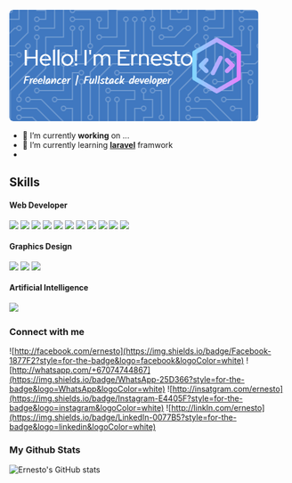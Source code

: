 ![Header](img/github-header-image.png)
<!--
**Ernestocbelo/Ernestocbelo** is a ✨ _special_ ✨ repository because its `README.md` (this file) appears on your GitHub profile.

Here are some ideas to get you started:

- 🔭 I’m currently working on ...
- 🌱 I’m currently learning ...
- 👯 I’m looking to collaborate on ...
- 🤔 I’m looking for help with ...
- 💬 Ask me about ...
- 📫 How to reach me: ...
- 😄 Pronouns: ...
- ⚡ Fun fact: ...
-->
- 🔭 I’m currently **working** on ...
- 🌱 I’m currently learning [**laravel**](http://laravel.com) framwork
-
## Skills

#### Web Developer
<img src="https://img.shields.io/badge/HTML5-E34F26?style=for-the-badge&logo=html5&logoColor=white" />
<img src="https://img.shields.io/badge/CSS3-1572B6?style=for-the-badge&logo=css3&logoColor=white" />
<img src="https://img.shields.io/badge/JavaScript-323330?style=for-the-badge&logo=javascript&logoColor=F7DF1E" />
<img src="https://img.shields.io/badge/PHP-777BB4?style=for-the-badge&logo=php&logoColor=white" />
<img src="https://img.shields.io/badge/MySQL-005C84?style=for-the-badge&logo=mysql&logoColor=white" />
<img src="https://img.shields.io/badge/Bootstrap-563D7C?style=for-the-badge&logo=bootstrap&logoColor=white" />
<img src="https://img.shields.io/badge/Codeigniter-EF4223?style=for-the-badge&logo=codeigniter&logoColor=white" />
<img src="https://img.shields.io/badge/Laravel-FF2D20?style=for-the-badge&logo=laravel&logoColor=white" />
<img src="https://img.shields.io/badge/Composer-885630?style=for-the-badge&logo=Composer&logoColor=white" />
<img src="https://img.shields.io/badge/GitHub%20Pages-222222?style=for-the-badge&logo=GitHub%20Pages&logoColor=white" />
<img src="https://img.shields.io/badge/Laragon-0E83CD?style=for-the-badge&logo=Laragon&logoColor=white" />

#### Graphics Design

<img src="https://img.shields.io/badge/Adobe%20Photoshop-31A8FF?style=for-the-badge&logo=Adobe%20Photoshop&logoColor=black" />
<img src="https://img.shields.io/badge/Adobe%20Illustrator-FF9A00?style=for-the-badge&logo=adobe%20illustrator&logoColor=white" />
<img src="https://img.shields.io/badge/Adobe%20InDesign-FF3366?style=for-the-badge&logo=Adobe%20InDesign&logoColor=white" />

#### Artificial Intelligence

<img src="https://img.shields.io/badge/ChatGPT-74aa9c?style=for-the-badge&logo=openai&logoColor=white" />

### Connect with me

![http://facebook.com/ernesto](https://img.shields.io/badge/Facebook-1877F2?style=for-the-badge&logo=facebook&logoColor=white) ![http://whatsapp.com/+67074744867](https://img.shields.io/badge/WhatsApp-25D366?style=for-the-badge&logo=WhatsApp&logoColor=white) ![http://insatgram.com/ernesto](https://img.shields.io/badge/Instagram-E4405F?style=for-the-badge&logo=instagram&logoColor=white) ![http://linkIn.com/ernesto](https://img.shields.io/badge/LinkedIn-0077B5?style=for-the-badge&logo=linkedin&logoColor=white)

### My Github Stats

![Ernesto's GitHub stats](https://github-readme-stats.vercel.app/api?username=ernesto&hide=contribs,prsusername=anuraghazra&show_icons=true)
